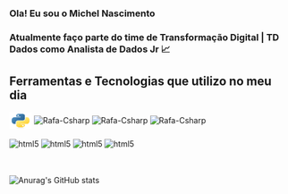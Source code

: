 ### Ola! Eu sou o Michel Nascimento
### Atualmente faço parte do time de Transformação Digital | TD Dados como Analista de Dados Jr 📈

## Ferramentas e Tecnologias que utilizo no meu dia   
<div style="display: inline_block">
    <img align="center" alt="Rafa-Python" height="30" width="40" src="https://raw.githubusercontent.com/devicons/devicon/master/icons/python/python-original.svg">
    <img align="center" alt="Rafa-Csharp" height="30" width="40" src="https://cdn.jsdelivr.net/gh/devicons/devicon@latest/icons/jupyter/jupyter-original-wordmark.svg">
    <img align="center" alt="Rafa-Csharp" height="30" width="40" src="https://upload.wikimedia.org/wikipedia/commons/archive/d/d0/20221103151430%21Google_Colaboratory_SVG_Logo.svg">
    <img align="center" alt="Rafa-Csharp" height="30" width="40" src="https://cdn.jsdelivr.net/gh/devicons/devicon@latest/icons/microsoftsqlserver/microsoftsqlserver-original.svg"/>
    <br/>    
    <br/>
<div style="display: inline_block">
    <img align="center" alt="html5" src="https://img.shields.io/badge/GIT-E44C30?style=for-the-badge&logo=git&logoColor=white"/>
    <img align="center" alt="html5" src="https://img.shields.io/badge/GitHub-100000?style=for-the-badge&logo=github&logoColor=white"/>   
    <img align="center" alt="html5" src="https://img.shields.io/badge/Jira-0052CC?style=for-the-badge&logo=Jira&logoColor=white"/>  
    <img align="center" alt="html5" src="https://img.shields.io/badge/PowerBI-F2C811?style=for-the-badge&logo=Power%20BI&logoColor=white"/>             
</div>

<br/>
<br/>

![Anurag's GitHub stats](https://github-readme-stats.vercel.app/api?username=ws-mich&show_icons=true&theme=react)
